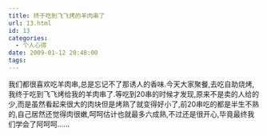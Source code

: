 ```yaml
---
title: 终于吃到飞飞烤的羊肉串了
url: 13.html
id: 13
categories:
  - 个人心得
date: 2009-01-12 20:48:00
tags:
---
```


我们都很喜欢吃羊肉串,总是忘记不了那诱人的香味.今天大家聚餐,去吃自助烧烤,我终于吃到飞飞烤给我的羊肉串了.等吃到20串的时候才发现,原来不是卖的人给的少,而是虽然看起来很大的肉块但是烤熟了就变得好小了,前20串吃的都是半生不熟的,自己居然还觉得肉很嫩,呵呵估计也就最多六成熟,不过还是很开心,毕竟最终我们学会了阿呵呵......